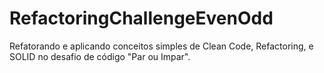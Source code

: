 # RefactoringChallengeEvenOdd
Refatorando e aplicando conceitos simples de Clean Code, Refactoring, e SOLID no desafio de código "Par ou Impar". 
